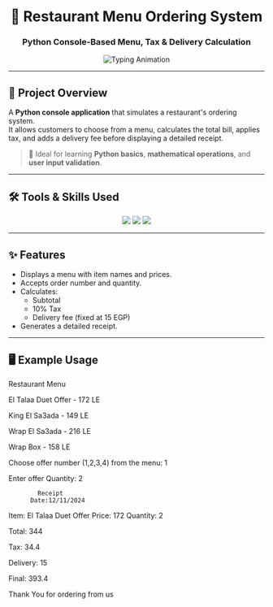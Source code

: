 <!-- Animated Header -->
<h1 align="center">🍔 Restaurant Menu Ordering System</h1>
<h3 align="center">Python Console-Based Menu, Tax & Delivery Calculation</h3>

<!-- Typing Animation -->
<p align="center">
  <img src="https://readme-typing-svg.herokuapp.com?size=20&duration=3000&color=FF5722&center=true&vCenter=true&width=600&lines=Menu+Display;Order+Selection;Tax+Calculation;Delivery+Fee+Handling" alt="Typing Animation" />
</p>

---

## 📖 Project Overview
A **Python console application** that simulates a restaurant's ordering system.  
It allows customers to choose from a menu, calculates the total bill, applies tax, and adds a delivery fee before displaying a detailed receipt.

> 📌 Ideal for learning **Python basics**, **mathematical operations**, and **user input validation**.

---

## 🛠 Tools & Skills Used
<p align="center">
<img src="https://img.shields.io/badge/Python-3776AB?style=for-the-badge&logo=python&logoColor=white"/>
<img src="https://img.shields.io/badge/CLI%20Application-000000?style=for-the-badge&logo=gnu-bash&logoColor=white"/>
<img src="https://img.shields.io/badge/Billing%20System-FFC107?style=for-the-badge&logo=calculator&logoColor=white"/>
</p>

---

## ✨ Features
- Displays a menu with item names and prices.
- Accepts order number and quantity.
- Calculates:
  - Subtotal
  - 10% Tax
  - Delivery fee (fixed at 15 EGP)
- Generates a detailed receipt.

---

## 🖥 Example Usage

Restaurant Menu

El Talaa Duet Offer - 172 LE

King El Sa3ada - 149 LE

Wrap El Sa3ada - 216 LE

Wrap Box - 158 LE

Choose offer number (1,2,3,4) from the menu: 1

Enter offer Quantity: 2

            Receipt                       
          Date:12/11/2024           

Item: El Talaa Duet Offer Price: 172 Quantity: 2

Total: 344

Tax: 34.4

Delivery: 15

Final: 393.4

Thank You for ordering from us
